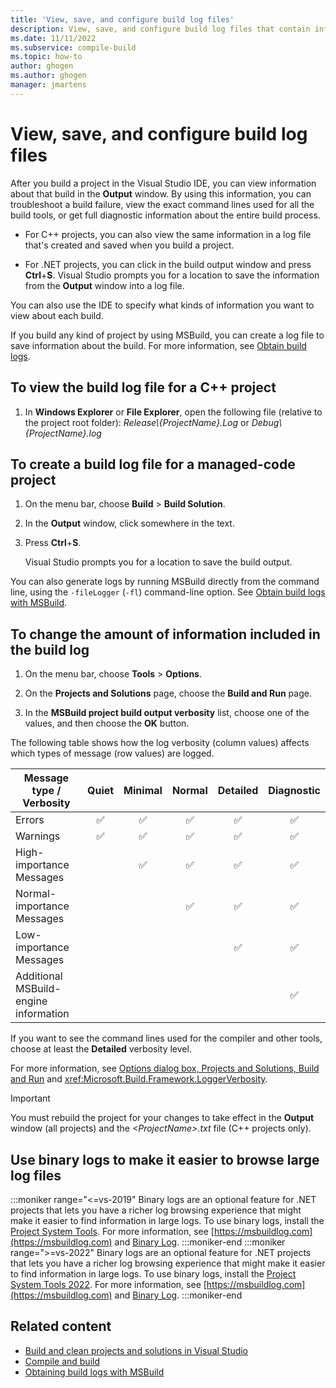 ```yaml
---
title: 'View, save, and configure build log files'
description: View, save, and configure build log files that contain information such as the command lines used for the compiler and other tools, and troubleshoot build failures.
ms.date: 11/11/2022
ms.subservice: compile-build
ms.topic: how-to
author: ghogen
ms.author: ghogen
manager: jmartens
---
```

# View, save, and configure build log files

After you build a project in the Visual Studio IDE, you can view information about that build in the **Output** window. By using this information, you can troubleshoot a build failure, view the exact command lines used for all the build tools, or get full diagnostic information about the entire build process.

- For C++ projects, you can also view the same information in a log file that's created and saved when you build a project.

- For .NET projects, you can click in the build output window and press **Ctrl**+**S**. Visual Studio prompts you for a location to save the information from the **Output** window into a log file.

You can also use the IDE to specify what kinds of information you want to view about each build.

If you build any kind of project by using MSBuild, you can create a log file to save information about the build. For more information, see [Obtain build logs](../msbuild/obtaining-build-logs-with-msbuild.md).

## To view the build log file for a C++ project

1. In **Windows Explorer** or **File Explorer**, open the following file (relative to the project root folder): *Release\\{ProjectName}.Log* or *Debug\\{ProjectName}.log*

## To create a build log file for a managed-code project

1. On the menu bar, choose **Build** > **Build Solution**.

2. In the **Output** window, click somewhere in the text.

3. Press **Ctrl**+**S**.

   Visual Studio prompts you for a location to save the build output.

You can also generate logs by running MSBuild directly from the command line, using the `-fileLogger` (`-fl`) command-line option. See [Obtain build logs with MSBuild](../msbuild/obtaining-build-logs-with-msbuild.md).

## To change the amount of information included in the build log

1. On the menu bar, choose **Tools** > **Options**.

2. On the **Projects and Solutions** page, choose the **Build and Run** page.

3. In the **MSBuild project build output verbosity** list, choose one of the values, and then choose the **OK** button.

The following table shows how the log verbosity (column values) affects which types of message (row values) are logged.

| Message type / Verbosity              | Quiet | Minimal | Normal | Detailed | Diagnostic |
|---------------------------------------|:-----:|:-------:|:------:|:--------:|:----------:|
| Errors                                |   ✅   |    ✅    |    ✅   |     ✅    |      ✅     |
| Warnings                              |   ✅   |    ✅    |    ✅   |     ✅    |      ✅     |
| High-importance Messages              |       |    ✅    |    ✅   |     ✅    |      ✅     |
| Normal-importance  Messages           |       |         |    ✅   |     ✅    |      ✅     |
| Low-importance  Messages              |       |         |        |     ✅    |      ✅     |
| Additional MSBuild-engine information |       |         |        |          |      ✅     |

If you want to see the command lines used for the compiler and other tools, choose at least the **Detailed** verbosity level.

For more information, see [Options dialog box,  Projects and Solutions, Build and Run](../ide/reference/options-dialog-box-projects-and-solutions-build-and-run.md) and <xref:Microsoft.Build.Framework.LoggerVerbosity>.

> [!IMPORTANT]
> You must rebuild the project for your changes to take effect in the **Output** window (all projects) and the *\<ProjectName>.txt* file (C++ projects only).

## Use binary logs to make it easier to browse large log files

:::moniker range="<=vs-2019"
Binary logs are an optional feature for .NET projects that lets you have a richer log browsing experience that might make it easier to find information in large logs. To use binary logs, install the [Project System Tools](https://marketplace.visualstudio.com/items?itemName=VisualStudioProductTeam.ProjectSystemTools). For more information, see [https://msbuildlog.com](https://msbuildlog.com) and [Binary Log](https://github.com/microsoft/msbuild/blob/master/documentation/wiki/Binary-Log.md).
:::moniker-end
:::moniker range=">=vs-2022"
Binary logs are an optional feature for .NET projects that lets you have a richer log browsing experience that might make it easier to find information in large logs. To use binary logs, install the [Project System Tools 2022](https://marketplace.visualstudio.com/items?itemName=VisualStudioProductTeam.ProjectSystemTools2022). For more information, see [https://msbuildlog.com](https://msbuildlog.com) and [Binary Log](https://github.com/microsoft/msbuild/blob/master/documentation/wiki/Binary-Log.md).
:::moniker-end

## Related content

- [Build and clean projects and solutions in Visual Studio](../ide/building-and-cleaning-projects-and-solutions-in-visual-studio.md)
- [Compile and build](../ide/compiling-and-building-in-visual-studio.md)
- [Obtaining build logs with MSBuild](../msbuild/obtaining-build-logs-with-msbuild.md)
